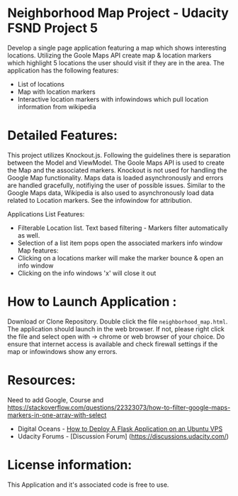 # Neighborhood Map Project - Udacity FSND Project 5
Develop a single page application featuring a map which shows interesting locations. Utilizing the Goole Maps API create map & location
markers which highlight 5 locations the user should visit if they are in the area. The application has the following features:

* List of locations 
* Map with location markers
* Interactive location markers with infowindows which pull location information from wikipedia

# Detailed Features:
This project utilizes Knockout.js. Following the guidelines there is separation between the Model and ViewModel. The Goole Maps
API is used to create the Map and the associated markers. Knockout is not used for handling the Google Map functionality. Maps data
is loaded asynchronously and errors are handled gracefully, notifiying the user of possible issues. Similar to the Google Maps data,
Wikipedia is also used to asynchronously load data related to Location markers. See the infowindow for attribution.

Applications List Features:
* Filterable Location list. Text based filtering - Markers filter automatically as well.
* Selection of a list item pops open the associated markers info window
Map features:
* Clicking on a locations marker will make the marker bounce & open an info window 
* Clicking on the info windows 'x' will close it out

# How to Launch Application :
Download or Clone Repository. Double click the file ```neighborhood_map.html```. The application should launch in the web browser. 
If not, please right click the file and select open with -> chrome or web browser of your choice. Do ensure that internet access is 
available and check firewall settings if the map or infowindows show any errors.

# Resources:
Need to add Google, Course and https://stackoverflow.com/questions/22323073/how-to-filter-google-maps-markers-in-one-array-with-select
* Digital Oceans - [How to Deploy A Flask Application on an Ubuntu VPS](https://www.digitalocean.com/community/tutorials/how-to-deploy-a-flask-application-on-an-ubuntu-vps)
* Udacity Forums - [Discussion Forum] (https://discussions.udacity.com/)


# License information:
This Application and it's associated code is free to use. 
